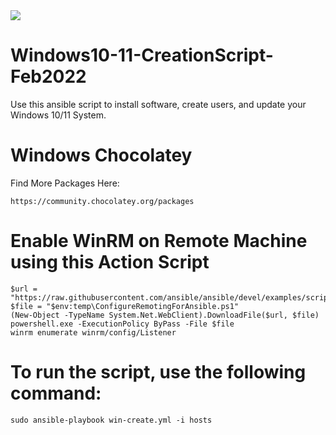 <img src=https://news.microsoft.com/wp-content/uploads/prod/sites/612/2021/06/Windows-11-Logo.png >

# Windows10-11-CreationScript-Feb2022
Use this ansible script to install software, create users, and update your Windows 10/11 System. 

# Windows Chocolatey
Find More Packages Here:
```
https://community.chocolatey.org/packages
```

# Enable WinRM on Remote Machine using this Action Script
```
$url = "https://raw.githubusercontent.com/ansible/ansible/devel/examples/scripts/ConfigureRemotingForAnsible.ps1"
$file = "$env:temp\ConfigureRemotingForAnsible.ps1"
(New-Object -TypeName System.Net.WebClient).DownloadFile($url, $file)
powershell.exe -ExecutionPolicy ByPass -File $file
winrm enumerate winrm/config/Listener
```
# To run the script, use the following command:
```
sudo ansible-playbook win-create.yml -i hosts
```
